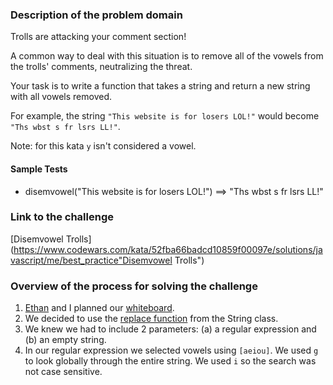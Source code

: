 ### Description of the problem domain

Trolls are attacking your comment section!

A common way to deal with this situation is to remove all of the vowels from the trolls&apos; comments, neutralizing the threat.

Your task is to write a function that takes a string and return a new string with all vowels removed.

For example, the string `"This website is for losers LOL!"` would become `"Ths wbst s fr lsrs LL!"`.

Note: for this kata `y` isn't considered a vowel.

#### Sample Tests
- disemvowel("This website is for losers LOL!") ==> "Ths wbst s fr lsrs LL!"

### Link to the challenge

[Disemvowel Trolls](https://www.codewars.com/kata/52fba66badcd10859f00097e/solutions/javascript/me/best_practice"Disemvowel Trolls")

### Overview of the process for solving the challenge

1. [Ethan](https://github.com/RebelFlesh "Ethan") and I planned our [whiteboard](whiteboard.jpg "whiteboard").
1. We decided to use the [replace function](https://developer.mozilla.org/en-US/docs/Web/JavaScript/Reference/Global_Objects/String/replace) from the String class. 
1. We knew we had to include 2 parameters: (a) a regular expression and (b) an empty string.
1. In our regular expression we selected vowels using `[aeiou]`. We used `g` to look globally through the entire string. We used `i` so the search was not case sensitive.